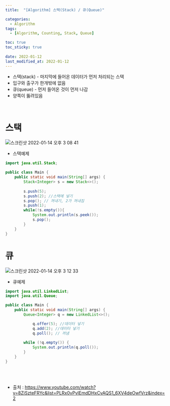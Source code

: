 ```yaml
---
title:  "[Algorithm] 스택(Stack) / 큐(Queue)"

categories:
  - Algorithm
tags:
  - [Algorithm, Counting, Stack, Queue]

toc: true
toc_sticky: true
 
date: 2022-01-12
last_modified_at: 2022-01-12
---
```






- 스택(stack) - 마지막에 들어온 데이터가 먼저 처리되는 스택
- 입구와 출구가 한개밖에 없음
- 큐(queue) - 먼저 들어온 것이 먼저 나감 
- 양쪽이 뚫려있음
<br>

# 스택   

![스크린샷 2022-01-14 오후 3 08 41](https://user-images.githubusercontent.com/93639793/149460279-25830567-5f1e-4e83-b784-998707b43561.png)

- 스택예제

```java
import java.util.Stack;

public class Main {
    public static void main(String[] args) {
        Stack<Integer> s = new Stack<>();
        
        s.push(5);
        s.push(2); //스택에 넣기
        s.pop(); // 꺼내기, 2가 꺼내짐
        s.push(1);
        while(!s.empty()){
            System.out.println(s.peek());
            s.pop();
        }
    } 
}
```

# 큐

![스크린샷 2022-01-14 오후 3 12 33](https://user-images.githubusercontent.com/93639793/149460442-a5c0a52f-ada3-445c-9a73-4efa329156be.png)

- 큐예제

```java
import java.util.LinkedList;
import java.util.Queue;

public class Main {
    public static void main(String[] args) {
        Queue<Integer> q = new LinkedList<>();

            q.offer(5); //데이터 넣기
            q.add(2); //데이터 넣기
            q.poll(); // 꺼냄
        
        while (!q.empty()) {
            System.out.println(q.poll());
        }
    }
}
```



<br>
<br>




- 출처 : https://www.youtube.com/watch?v=8ZiSzteFRYc&list=PLRx0vPvlEmdDHxCvAQS1_6XV4deOwfVrz&index=2
